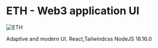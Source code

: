 # ETH - Web3 application UI
![ETH](https://i.ibb.co/thpsF9Y/main.png)


Adaptive and modern UI. React,Tailwindcss
NodeJS 18.16.0





